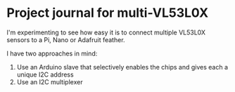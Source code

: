 # Project journal for multi-VL53L0X

I'm experimenting to see how easy it is to connect multiple VL53L0X sensors to a Pi, Nano or Adafruit feather.

I have two approaches in mind:

1. Use an Arduino slave that selectively enables the chips and gives each a unique I2C address
1. Use an I2C multiplexer




